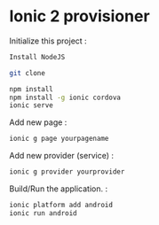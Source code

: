# Ionic 2 provisioner

Initialize this project :
```bash
Install NodeJS

git clone

npm install
npm install -g ionic cordova
ionic serve

```
Add new page :
```bash
ionic g page yourpagename
``` 
Add new provider (service) : 
```bash
ionic g provider yourprovider
``` 

Build/Run the application. :
```bash
ionic platform add android
ionic run android
``` 


